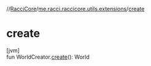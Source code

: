 //[RacciCore](../../index.md)/[me.racci.raccicore.utils.extensions](index.md)/[create](create.md)

# create

[jvm]\
fun WorldCreator.[create](create.md)(): World
